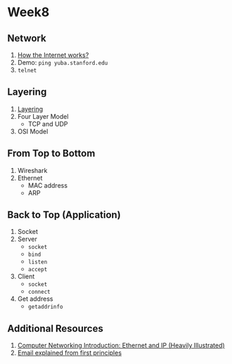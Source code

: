 # Week8

## Network

1. [How the Internet works?](https://cs144.github.io/handouts/week-1-how-the-internet-works.pdf)
2. Demo: `ping yuba.stanford.edu`
3. `telnet`


## Layering

1. [Layering](https://github.com/khanhnamle1994/computer-networking/blob/master/Unit1-Internet-and-IP/1-2-four_layers.pdf)
2. Four Layer Model
    - TCP and UDP
3. OSI Model


## From Top to Bottom

1. Wireshark
2. Ethernet
    - MAC address
    - ARP


## Back to Top (Application)

1. Socket
2. Server
    - `socket`
    - `bind`
    - `listen`
    - `accept`
3. Client
    - `socket`
    - `connect`
4. Get address
    - `getaddrinfo`


## Additional Resources

1. [Computer Networking Introduction: Ethernet and IP (Heavily Illustrated)](https://iximiuz.com/en/posts/computer-networking-101/)
2. [Email explained from first principles](https://explained-from-first-principles.com/email/)
